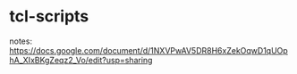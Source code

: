 # tcl-scripts
notes: https://docs.google.com/document/d/1NXVPwAV5DR8H6xZekOqwD1qUOphA_XIxBKgZeqz2_Vo/edit?usp=sharing
